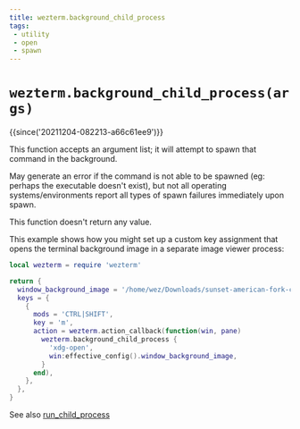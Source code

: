 ```yaml
---
title: wezterm.background_child_process
tags:
 - utility
 - open
 - spawn
---
```


# `wezterm.background_child_process(args)`

{{since('20211204-082213-a66c61ee9')}}

This function accepts an argument list; it will attempt to spawn that command
in the background.

May generate an error if the command is not able to be spawned (eg: perhaps
the executable doesn't exist), but not all operating systems/environments
report all types of spawn failures immediately upon spawn.

This function doesn't return any value.

This example shows how you might set up a custom key assignment that opens
the terminal background image in a separate image viewer process:

```lua
local wezterm = require 'wezterm'

return {
  window_background_image = '/home/wez/Downloads/sunset-american-fork-canyon.jpg',
  keys = {
    {
      mods = 'CTRL|SHIFT',
      key = 'm',
      action = wezterm.action_callback(function(win, pane)
        wezterm.background_child_process {
          'xdg-open',
          win:effective_config().window_background_image,
        }
      end),
    },
  },
}
```

See also [run_child_process](run_child_process.md)

